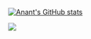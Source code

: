 [![Anant's GitHub stats](https://github-readme-stats.vercel.app/api?username=annanttomar)](https://github.com/annanttomar/github-readme-stats)

![](https://komarev.com/ghpvc/?username=annanttomar)
